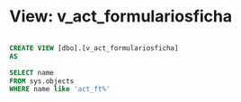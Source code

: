# View: v_act_formulariosficha

```sql

CREATE VIEW [dbo].[v_act_formulariosficha]
AS

SELECT name
FROM sys.objects
WHERE name like 'act_ft%'

```
